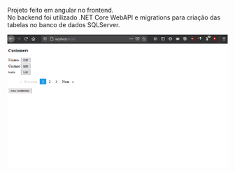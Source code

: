 Projeto feito em angular no frontend.</br>
No backend foi utilizado .NET Core WebAPI e migrations para criação das tabelas no banco de dados SQLServer.

![](./.github/Customer.gif)
